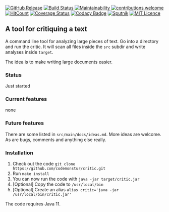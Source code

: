 
[![GitHub Release](https://img.shields.io/github/release/codemonstur/critic.svg)](https://github.com/codemonstur/critic/releases) 
[![Build Status](https://travis-ci.org/codemonstur/critic.svg?branch=master)](https://travis-ci.org/codemonstur/critic)
[![Maintainability](https://api.codeclimate.com/v1/badges/cf3bf5cb7c1ae4f9f359/maintainability)](https://codeclimate.com/github/codemonstur/critic/maintainability)
[![contributions welcome](https://img.shields.io/badge/contributions-welcome-brightgreen.svg?style=flat)](https://github.com/dwyl/esta/issues)
[![HitCount](http://hits.dwyl.com/codemonstur/critic.svg)](http://hits.dwyl.com/codemonstur/critic)
[![Coverage Status](https://coveralls.io/repos/github/codemonstur/critic/badge.svg?branch=master)](https://coveralls.io/github/codemonstur/critic?branch=master)
[![Codacy Badge](https://api.codacy.com/project/badge/Grade/0f23dda61a2f4ec4909827462b6aa47e)](https://www.codacy.com/manual/codemonstur/critic)
[![Sputnik](https://sputnik.ci/conf/badge)](https://sputnik.ci/app#/builds/codemonstur/critic)
[![MIT Licence](https://badges.frapsoft.com/os/mit/mit.svg?v=103)](https://opensource.org/licenses/mit-license.php)

## A tool for critiquing a text

A command line tool for analyzing large pieces of text.
Go into a directory and run the critic.
It will scan all files inside the `src` subdir and write analyses inside `target`.

The idea is to make writing large documents easier.

### Status

Just started

### Current features

none

### Future features

There are some listed in `src/main/docs/ideas.md`.
More ideas are welcome.
As are bugs, comments and anything else really.

### Installation

1. Check out the code `git clone https://github.com/codemonstur/critic.git`
2. Run `make install`
3. You can now run the code with `java -jar target/critic.jar`
4. \[Optional] Copy the code to `/usr/local/bin`
5. \[Optional] Create an alias `alias critic='java -jar /usr/local/bin/critic.jar'`

The code requires Java 11.
